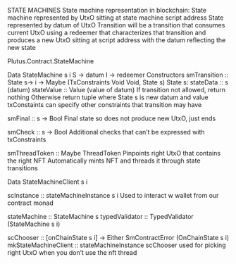 STATE MACHINES
State machine representation in blockchain:
State machine represented by UtxO sitting at state machine script address
State represented by datum of UtxO
Transition will be a transition that consumes current UtxO using a redeemer that characterizes that transition and produces a new UtxO sitting at script address with the datum reflecting the new state

Plutus.Contract.StateMachine

Data StateMachine s i
S -> datum
I -> redeemer
Constructors
smTransition :: State s-> i -> Maybe (TxConstraints Void Void, State s)
State s: stateData :: s (datum) stateValue :: Value (value of datum)
If transition not allowed, return nothing
Otherwise return tuple where State s is new datum and value
txConstaints can specify other constraints that transition may have

smFinal :: s -> Bool
Final state so does not produce new UtxO, just ends

smCheck :: s -> Bool
Additional checks that can’t be expressed with txConstraints

smThreadToken :: Maybe ThreadToken
Pinpoints right UtxO that contains the right NFT
Automatically mints NFT and threads it through state transitions

Data StateMachineClient s i

scInstance :: stateMachineInstance s i
Used to interact w wallet from our contract monad

stateMachine :: StateMachine s
typedValidator :: TypedValidator (StateMachine s i)

scChooser :: [onChainState s i] -> Either SmContractError (OnChainState s i)
mkStateMachineClient :: stateMachineInstance
scChooser used for picking right UtxO when you don’t use the nft thread
